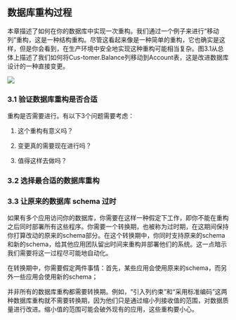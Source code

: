 
## 数据库重构过程

本章描述了如何在你的数据库中实现一次重构。我们通过一个例子来进行“移动列”重构，这是一种结构重构。尽管这看起来像是一种简单的重构，它也确实是这样，但是你会看到，在生产环境中安全地实现这种重构可能相当复杂。图3.1从总体上描述了我们如何将Cus-tomer.Balance列移动到Account表，这是改进数据库设计的一种直接变更。

![](https://asdfex.oss-cn-qingdao.aliyuncs.com/picgo/20230131210300.png)

### 3.1 验证数据库重构是否合适

重构是否需要进行。有以下3个问题需要考虑：

1. 这个重构有意义吗？

2. 变更真的需要现在进行吗？

3. 值得这样去做吗？

### 3.2 选择最合适的数据库重构

### 3.3 让原来的数据库 schema 过时

如果有多个应用访问你的数据库，你需要在这样一种假定下工作，即你不能在重构之后同时部署所有这些程序。你需要一个转换期，也被称为过时期，在这期间保持你打算改动的原来的schema部分。在这个转换期中，你同时支持原来的schema和新的schema，给其他应用团队留出时间来重构并部署他们的系统。这一点暗示我们需要将这一过程尽可能地自动化。

在转换期中，你需要假定两件事情：首先，某些应用会使用原来的schema，而另外一些应用会使用新的schema；

并非所有的数据库重构都需要转换期。例如，“引入列约束”和“采用标准编码”这两种数据库重构就不需要转换期，因为他们只是通过缩小列接收值的范围，对数据质量进行改进。缩小值的范围可能会破外现有的应用，这些重构要小心。